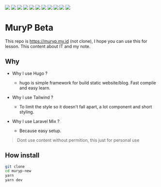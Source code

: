 ![](https://img.shields.io/badge/Code-JavaScript-informational?style=flat&logo=javascript&logoColor=white&color=rgb(0,0,139,.5)&labelColor=00008b)
![](https://img.shields.io/badge/Shell-Bash-informational?style=flat&logo=gnu-bash&logoColor=white&color=rgb(0,0,139,.5)&labelColor=00008b)
![](https://img.shields.io/badge/Tools-Sass-informational?style=flat&logo=sass&logoColor=white&color=rgb(0,0,139,.5)&labelColor=00008b)
![](https://img.shields.io/badge/Code-CSS-informational?style=flat&logo=css3&logoColor=white&color=rgb(0,0,139,.5)&labelColor=00008b)
![](https://img.shields.io/badge/Code-HTML5-informational?style=flat&logo=html5&logoColor=white&color=rgb(0,0,139,.5)&labelColor=00008b)
![](https://img.shields.io/badge/Framework-Hugo-informational?style=flat&logo=hugo&logoColor=white&color=rgb(0,0,139,.5)&labelColor=00008b)
![](https://img.shields.io/badge/Tools-Git-informational?style=flat&logo=git&logoColor=white&color=rgb(0,0,139,.5)&labelColor=00008b)
![](https://img.shields.io/badge/Tools-npm-informational?style=flat&logo=npm&logoColor=white&color=rgb(0,0,139,.5)&labelColor=00008b)
![](https://img.shields.io/badge/Tools-tailwind-informational?style=flat&logo=tailwind&logoColor=white&color=rgb(0,0,139,.5)&labelColor=00008b)
![](https://img.shields.io/badge/Tools-postcss-informational?style=flat&logo=postcss&logoColor=white&color=rgb(0,0,139,.5)&labelColor=00008b)
![](https://img.shields.io/badge/Tools-laravel_mix-informational?style=flat&logo=laravelmix&logoColor=white&color=rgb(0,0,139,.5)&labelColor=00008b)
# MuryP Beta
This repo is https://muryp.my.id (not clone), I hope you can use this for lesson. This content about IT and my note.

## Why
- Why I use Hugo ?
  - hugo is simple framework for build static website/blog. Fast compile and easy learn.

- Why I use Tailwind ? 
  - To limit the style so it doesn't fall apart, a lot component and short styling.

- Why I use Laravel Mix ? 
  - Because easy setup.

> Dont use content without permition, this just for personal use

## How install

```bash
git clone
cd muryp-new
yarn
yarn dev
```
